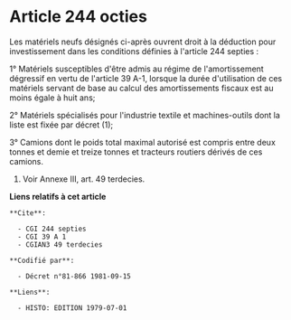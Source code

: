 # Article 244 octies

Les matériels neufs désignés ci-après ouvrent droit à la déduction pour investissement dans les conditions définies à
l'article 244 septies :

1° Matériels susceptibles d'être admis au régime de l'amortissement dégressif en vertu de l'article 39 A-1, lorsque la durée
d'utilisation de ces matériels servant de base au calcul des amortissements fiscaux est au moins égale à huit ans;

2° Matériels spécialisés pour l'industrie textile et machines-outils dont la liste est fixée par décret (1);

3° Camions dont le poids total maximal autorisé est compris entre deux tonnes et demie et treize tonnes et tracteurs routiers
dérivés de ces camions.

1) Voir Annexe III, art. 49 terdecies.

**Liens relatifs à cet article**

	**Cite**:

	  - CGI 244 septies
	  - CGI 39 A 1
	  - CGIAN3 49 terdecies

	**Codifié par**:

	  - Décret n°81-866 1981-09-15

	**Liens**:

	  - HISTO: EDITION 1979-07-01
